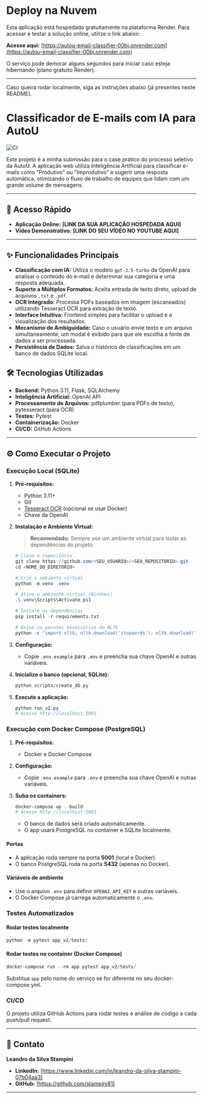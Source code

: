 # Deploy na Nuvem

Esta aplicação está hospedada gratuitamente na plataforma Render. Para acessar e testar a solução online, utilize o link abaixo:

**Acesse aqui:** [https://autou-email-classifier-00bj.onrender.com](https://autou-email-classifier-00bj.onrender.com)

O serviço pode demorar alguns segundos para iniciar caso esteja hibernando (plano gratuito Render).

---
Caso queira rodar localmente, siga as instruções abaixo (já presentes neste README).
# Classificador de E-mails com IA para AutoU

![CI](https://github.com/stampini81/https://github.com/stampini81/autou-email-classifier/actions/workflows/ci.yml/badge.svg)

Este projeto é a minha submissão para o case prático do processo seletivo da AutoU. A aplicação web utiliza Inteligência Artificial para classificar e-mails como "Produtivo" ou "Improdutivo" e sugerir uma resposta automática, otimizando o fluxo de trabalho de equipes que lidam com um grande volume de mensagens.

---

## 🚀 Acesso Rápido

* **Aplicação Online:** **[LINK DA SUA APLICAÇÃO HOSPEDADA AQUI]**
* **Vídeo Demonstrativo:** **[LINK DO SEU VÍDEO NO YOUTUBE AQUI]**

---

## ✨ Funcionalidades Principais

* **Classificação com IA:** Utiliza o modelo `gpt-3.5-turbo` da OpenAI para analisar o conteúdo do e-mail e determinar sua categoria e uma resposta adequada.
* **Suporte a Múltiplos Formatos:** Aceita entrada de texto direto, upload de arquivos `.txt` e `.pdf`.
* **OCR Integrado:** Processa PDFs baseados em imagem (escaneados) utilizando Tesseract OCR para extração de texto.
* **Interface Intuitiva:** Frontend simples para facilitar o upload e a visualização dos resultados.
* **Mecanismo de Ambiguidade:** Caso o usuário envie texto e um arquivo simultaneamente, um modal é exibido para que ele escolha a fonte de dados a ser processada.
* **Persistência de Dados:** Salva o histórico de classificações em um banco de dados SQLite local.

## 🛠️ Tecnologias Utilizadas

* **Backend:** Python 3.11, Flask, SQLAlchemy
* **Inteligência Artificial:** OpenAI API
* **Processamento de Arquivos:** pdfplumber (para PDFs de texto), pytesseract (para OCR)
* **Testes:** Pytest
* **Containerização:** Docker
* **CI/CD:** GitHub Actions

---


## ⚙️ Como Executar o Projeto

### Execução Local (SQLite)

1. **Pré-requisitos:**
    - Python 3.11+
    - Git
    - [Tesseract OCR](https://github.com/tesseract-ocr/tessdoc) (opcional se usar Docker)
    - Chave da OpenAI


2. **Instalação e Ambiente Virtual:**

    > **Recomendado:** Sempre use um ambiente virtual para isolar as dependências do projeto.

    ```powershell
    # Clone o repositório
    git clone https://github.com/<SEU_USUARIO>/<SEU_REPOSITORIO>.git
    cd <NOME_DO_DIRETORIO>

    # Crie o ambiente virtual
    python -m venv .venv

    # Ative o ambiente virtual (Windows)
    .\.venv\Scripts\Activate.ps1

    # Instale as dependências
    pip install -r requirements.txt

    # Baixe os pacotes necessários do NLTK
    python -c "import nltk; nltk.download('stopwords'); nltk.download('punkt')"
    ```

3. **Configuração:**
    - Copie `.env.example` para `.env` e preencha sua chave OpenAI e outras variáveis.

4. **Inicialize o banco (opcional, SQLite):**
    ```powershell
    python scripts/create_db.py
    ```

5. **Execute a aplicação:**
    ```powershell
    python run_v2.py
    # Acesse http://localhost:5001
    ```

### Execução com Docker Compose (PostgreSQL)

1. **Pré-requisitos:**
    - Docker e Docker Compose

2. **Configuração:**
    - Copie `.env.example` para `.env` e preencha sua chave OpenAI e outras variáveis.

3. **Suba os containers:**
    ```powershell
    docker-compose up --build
    # Acesse http://localhost:5001
    ```
    - O banco de dados será criado automaticamente.
    - O app usará PostgreSQL no container e SQLite localmente.

#### Portas
- A aplicação roda sempre na porta **5001** (local e Docker).
- O banco PostgreSQL roda na porta **5432** (apenas no Docker).

#### Variáveis de ambiente
- Use o arquivo `.env` para definir `OPENAI_API_KEY` e outras variáveis.
- O Docker Compose já carrega automaticamente o `.env`.


### Testes Automatizados

#### Rodar testes localmente
```powershell
python -m pytest app_v2/tests/
```

#### Rodar testes no container (Docker Compose)
```powershell
docker-compose run --rm app pytest app_v2/tests/
```
Substitua `app` pelo nome do serviço se for diferente no seu docker-compose.yml.

### CI/CD
O projeto utiliza GitHub Actions para rodar testes e análise de código a cada push/pull request.

---



## 👤 Contato

**Leandro da Silva Stampini**

  * **LinkedIn:** [https://www.linkedin.com/in/leandro-da-silva-stampini-07b04aa3]
  * **GitHub:** [https://github.com/stampini81]

---






